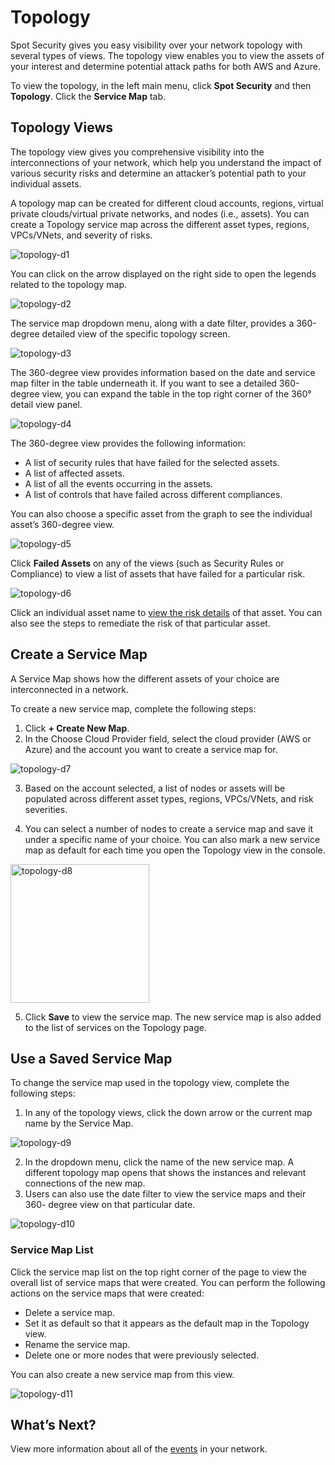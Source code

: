 # Topology 

Spot Security gives you easy visibility over your network topology with several types of views. The topology view enables you to view the assets of your interest and determine potential attack paths for both AWS and Azure.  

To view the topology, in the left main menu, click **Spot Security** and then **Topology**. Click the **Service Map** tab. 

## Topology Views 

The topology view gives you comprehensive visibility into the interconnections of your network, which help you understand the impact of various security risks and determine an attacker’s potential path to your individual assets. 

A topology map can be created for different cloud accounts, regions, virtual private clouds/virtual private networks, and nodes (i.e., assets). You can create a Topology service map  across the different asset types, regions, VPCs/VNets, and severity of risks. 

![topology-d1](https://github.com/spotinst/help/assets/106514736/111f9896-130e-4cb9-9bd2-c654fd37c989)

You can click on the arrow displayed on the right side to open the legends related to the topology map. 

![topology-d2](https://github.com/spotinst/help/assets/106514736/bdc150c4-48ae-4c82-ab59-5c9eb2161606)

The service map dropdown menu, along with a date filter, provides a 360-degree detailed view of the specific topology screen.  

![topology-d3](https://github.com/spotinst/help/assets/106514736/83d245c9-014b-4cfd-9d6b-173d5f3c741f)

The 360-degree view provides information based on the date and service map filter in the table underneath it. If you want to see a detailed 360-degree view, you can expand the table in the top right corner of the 360° detail view panel. 

![topology-d4](https://github.com/spotinst/help/assets/106514736/2264d769-6d07-4b85-b2c0-2b97eaddfaa9)

The 360-degree view provides the following information: 

* A list of security rules that have failed for the selected assets. 
* A list of affected assets.  
* A list of all the events occurring in the assets.  
* A list of controls that have failed across different compliances. 

You can also choose a specific asset from the graph to see the individual asset’s 360-degree view. 

![topology-d5](https://github.com/spotinst/help/assets/106514736/98ffb47e-1816-4338-8c88-70897aa7c41e)

Click **Failed Assets** on any of the views (such as Security Rules or Compliance) to view a list of assets that have failed for a particular risk.  

![topology-d6](https://github.com/spotinst/help/assets/106514736/04df4f29-5e96-4745-bf61-bf280f20e8ff)

Click an individual asset name to [view the risk details](spot-security/features/analyze-risks/view-risk-details) of that asset. You can also see the steps to remediate the risk of that particular asset.  

## Create a Service Map 

A Service Map shows how the different assets of your choice are interconnected in a network.  

To create a new service map, complete the following steps: 

1. Click **+ Create New Map**.  
2. In the Choose Cloud Provider field, select the cloud provider (AWS or Azure) and the account you want to create a service map for. 

![topology-d7](https://github.com/spotinst/help/assets/106514736/0b192465-76af-4c45-8a08-062050b1224d)

3. Based on the account selected, a list of nodes or assets will be populated across different asset types, regions, VPCs/VNets, and risk severities. 

4. You can select a number of nodes to create a service map and save it under a specific name of your choice. You can also mark a new service map as default for each time you open the Topology view in the console.  

<img width="222" alt="topology-d8" src="https://github.com/spotinst/help/assets/106514736/2faa1d3f-4521-4777-b05f-21d1bf01aa4c">

5. Click **Save** to view the service map. The new service map is also added to the list of services on the Topology page. 

## Use a Saved Service Map 

To change the service map used in the topology view, complete the following steps: 

1. In any of the topology views, click the down arrow or the current map name by the Service Map. 
 
![topology-d9](https://github.com/spotinst/help/assets/106514736/5f80caa1-6953-4770-9ebd-812fdbae1115)

2. In the dropdown menu, click the name of the new service map. A different topology map opens that shows the instances and relevant connections of the new map. 
3. Users can also use the date filter to view the service maps and their 360- degree view on that particular date. 

![topology-d10](https://github.com/spotinst/help/assets/106514736/3f878526-368b-47db-8ba5-9c54b059159b)

### Service Map List 

Click the service map list on the top right corner of the page to view the overall list of service maps that were created. You can perform the following actions on the service maps that were created:  

* Delete a service map. 
* Set it as default so that it appears as the default map in the Topology view. 
* Rename the service map. 
* Delete one or more nodes that were previously selected. 

You can also create a new service map from this view. 

![topology-d11](https://github.com/spotinst/help/assets/106514736/02be45be-6492-467c-b210-6c2ca3c02b15)


## What’s Next? 

View more information about all of the [events](spot-security/features/events) in your network. 
